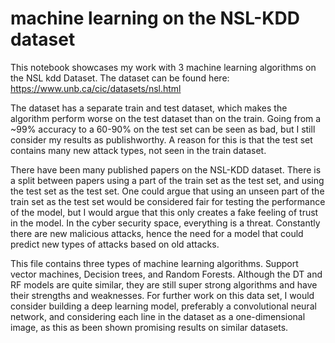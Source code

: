 # machine learning on the NSL-KDD dataset

This notebook showcases my work with 3 machine learning algorithms on the NSL kdd Dataset.
The dataset can be found here: https://www.unb.ca/cic/datasets/nsl.html

The dataset has a separate train and test dataset, which makes the algorithm perform worse on the test dataset than on the train. Going from a ~99% accuracy to a 60-90% on the test set can be seen as bad, but I still consider my results as publishworthy. A reason for this is that the test set contains many new attack types, not seen in the train dataset.

There have been many published papers on the NSL-KDD dataset. There is a split between papers using a part of the train set as the test set, and using the test set as the test set. One could argue that using an unseen part of the train set as the test set would be considered fair for testing the performance of the model, but I would argue that this only creates a fake feeling of trust in the model. In the cyber security space, everything is a threat. Constantly there are new malicious attacks, hence the need for a model that could predict new types of attacks based on old attacks. 

This file contains three types of machine learning algorithms. Support vector machines, Decision trees, and Random Forests. Although the DT and RF models are quite similar, they are still super strong algorithms and have their strengths and weaknesses. For further work on this data set, I would consider building a deep learning model, preferably a convolutional neural network, and considering each line in the dataset as a one-dimensional image, as this as been shown promising results on similar datasets. 
